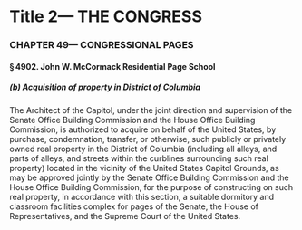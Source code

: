 
# Title 2— THE CONGRESS
### CHAPTER 49— CONGRESSIONAL PAGES
#### § 4902. John W. McCormack Residential Page School
##### (b) Acquisition of property in District of Columbia

The Architect of the Capitol, under the joint direction and supervision of the Senate Office Building Commission and the House Office Building Commission, is authorized to acquire on behalf of the United States, by purchase, condemnation, transfer, or otherwise, such publicly or privately owned real property in the District of Columbia (including all alleys, and parts of alleys, and streets within the curblines surrounding such real property) located in the vicinity of the United States Capitol Grounds, as may be approved jointly by the Senate Office Building Commission and the House Office Building Commission, for the purpose of constructing on such real property, in accordance with this section, a suitable dormitory and classroom facilities complex for pages of the Senate, the House of Representatives, and the Supreme Court of the United States.
